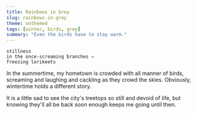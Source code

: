 ```yaml
---
title: Rainbows in Grey
slug: rainbows-in-grey
theme: unthemed
tags: [winter, birds, grey]
summary: "Even the birds have to stay warm."
---
```


```
stillness
in the once-screaming branches —
freezing lorikeets
```

In the summertime, my hometown is crowded with all manner of birds, screaming and laughing and cackling as they crowd the skies.
Obviously, wintertime holds a different story.

It is a little sad to see the city's treetops so still and devoid of life, but knowing they'll all be back soon enough keeps me going until then.
